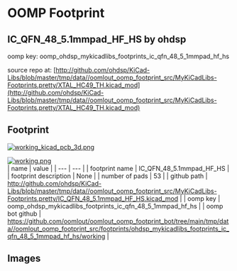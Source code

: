 # OOMP Footprint  
## IC_QFN_48_5.1mmpad_HF_HS  by ohdsp  
  
oomp key: oomp_ohdsp_mykicadlibs_footprints_ic_qfn_48_5_1mmpad_hf_hs  
  
source repo at: [http://github.com/ohdsp/KiCad-Libs/blob/master/tmp/data//oomlout_oomp_footprint_src/MyKiCadLibs-Footprints.pretty/XTAL_HC49_TH.kicad_mod](http://github.com/ohdsp/KiCad-Libs/blob/master/tmp/data//oomlout_oomp_footprint_src/MyKiCadLibs-Footprints.pretty/XTAL_HC49_TH.kicad_mod)  
## Footprint  
  
[![working_kicad_pcb_3d.png](working_kicad_pcb_3d_600.png)](working_kicad_pcb_3d.png)  
  
[![working.png](working_600.png)](working.png)  
| name | value | 
| --- | --- | 
| footprint name | IC_QFN_48_5.1mmpad_HF_HS | 
| footprint description | None | 
| number of pads | 53 | 
| github path | http://github.com/ohdsp/KiCad-Libs/blob/master/tmp/data//oomlout_oomp_footprint_src/MyKiCadLibs-Footprints.pretty/IC_QFN_48_5.1mmpad_HF_HS.kicad_mod | 
| oomp key | oomp_ohdsp_mykicadlibs_footprints_ic_qfn_48_5_1mmpad_hf_hs | 
| oomp bot github | https://github.com/oomlout/oomlout_oomp_footprint_bot/tree/main/tmp/data//oomlout_oomp_footprint_src/footprints/ohdsp_mykicadlibs_footprints_ic_qfn_48_5_1mmpad_hf_hs/working | 
## Images  
